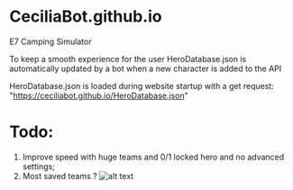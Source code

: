 # CeciliaBot.github.io
E7 Camping Simulator

To keep a smooth experience for the user HeroDatabase.json is automatically updated by a bot when a new character is added to the API

HeroDatabase.json is loaded during website startup with a get request: "https://ceciliabot.github.io/HeroDatabase.json"

# Todo:
1. Improve speed with huge teams and 0/1 locked hero and no advanced settings;
2. Most saved teams ?
![alt text](https://cdn.glitch.com/7e28675a-3d87-482a-bbad-7f404db7c1e6%2Fphoto_2020-05-30_03-11-01.jpg?v=1590801088730)
